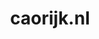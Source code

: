 ---
layout: post
title:  "caorijk.nl"
internal_url:  "/dutchgov/caorijk.nl.html"
subdomains_count: 5
all_subdomains_count: 6
urls_count: 4
ssl_rank: 100
http_rank: 70
url_link: /data/caorijk.nl/urls.txt
all_subdomains_link: /data/caorijk.nl/all_subdomains.txt
subdomains_link: /data/caorijk.nl/subdomains.txt
categories: dutchgov
---